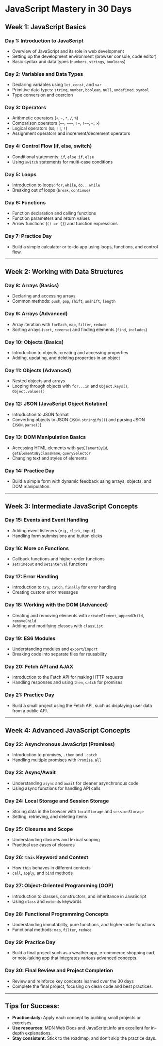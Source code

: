 # JavaScript Mastery in 30 Days

## Week 1: JavaScript Basics

### Day 1: Introduction to JavaScript
- Overview of JavaScript and its role in web development
- Setting up the development environment (browser console, code editor)
- Basic syntax and data types (`numbers`, `strings`, `booleans`)

### Day 2: Variables and Data Types
- Declaring variables using `let`, `const`, and `var`
- Primitive data types: `string`, `number`, `boolean`, `null`, `undefined`, `symbol`
- Type conversion and coercion

### Day 3: Operators
- Arithmetic operators (`+`, `-`, `*`, `/`, `%`)
- Comparison operators (`==`, `===`, `!=`, `!==`, `<`, `>`)
- Logical operators (`&&`, `||`, `!`)
- Assignment operators and increment/decrement operators

### Day 4: Control Flow (if, else, switch)
- Conditional statements: `if`, `else if`, `else`
- Using `switch` statements for multi-case conditions

### Day 5: Loops
- Introduction to loops: `for`, `while`, `do...while`
- Breaking out of loops (`break`, `continue`)

### Day 6: Functions
- Function declaration and calling functions
- Function parameters and return values
- Arrow functions (`() => {}`) and function expressions

### Day 7: Practice Day
- Build a simple calculator or to-do app using loops, functions, and control flow.

---

## Week 2: Working with Data Structures

### Day 8: Arrays (Basics)
- Declaring and accessing arrays
- Common methods: `push`, `pop`, `shift`, `unshift`, `length`

### Day 9: Arrays (Advanced)
- Array iteration with `forEach`, `map`, `filter`, `reduce`
- Sorting arrays (`sort`, `reverse`) and finding elements (`find`, `includes`)

### Day 10: Objects (Basics)
- Introduction to objects, creating and accessing properties
- Adding, updating, and deleting properties in an object

### Day 11: Objects (Advanced)
- Nested objects and arrays
- Looping through objects with `for...in` and `Object.keys()`, `Object.values()`

### Day 12: JSON (JavaScript Object Notation)
- Introduction to JSON format
- Converting objects to JSON (`JSON.stringify()`) and parsing JSON (`JSON.parse()`)

### Day 13: DOM Manipulation Basics
- Accessing HTML elements with `getElementById`, `getElementsByClassName`, `querySelector`
- Changing text and styles of elements

### Day 14: Practice Day
- Build a simple form with dynamic feedback using arrays, objects, and DOM manipulation.

---

## Week 3: Intermediate JavaScript Concepts

### Day 15: Events and Event Handling
- Adding event listeners (e.g., `click`, `input`)
- Handling form submissions and button clicks

### Day 16: More on Functions
- Callback functions and higher-order functions
- `setTimeout` and `setInterval` functions

### Day 17: Error Handling
- Introduction to `try`, `catch`, `finally` for error handling
- Creating custom error messages

### Day 18: Working with the DOM (Advanced)
- Creating and removing elements with `createElement`, `appendChild`, `removeChild`
- Adding and modifying classes with `classList`

### Day 19: ES6 Modules
- Understanding modules and `export`/`import`
- Breaking code into separate files for reusability

### Day 20: Fetch API and AJAX
- Introduction to the Fetch API for making HTTP requests
- Handling responses and using `then`, `catch` for promises

### Day 21: Practice Day
- Build a small project using the Fetch API, such as displaying user data from a public API.

---

## Week 4: Advanced JavaScript Concepts

### Day 22: Asynchronous JavaScript (Promises)
- Introduction to promises, `.then` and `.catch`
- Handling multiple promises with `Promise.all`

### Day 23: Async/Await
- Understanding `async` and `await` for cleaner asynchronous code
- Using async functions for handling API calls

### Day 24: Local Storage and Session Storage
- Storing data in the browser with `localStorage` and `sessionStorage`
- Setting, retrieving, and deleting items

### Day 25: Closures and Scope
- Understanding closures and lexical scoping
- Practical use cases of closures

### Day 26: `this` Keyword and Context
- How `this` behaves in different contexts
- `call`, `apply`, and `bind` methods

### Day 27: Object-Oriented Programming (OOP)
- Introduction to classes, constructors, and inheritance in JavaScript
- Using `class` and `extends` keywords

### Day 28: Functional Programming Concepts
- Understanding immutability, pure functions, and higher-order functions
- Functional methods: `map`, `filter`, `reduce`

### Day 29: Practice Day
- Build a final project such as a weather app, e-commerce shopping cart, or note-taking app that integrates various advanced concepts.

### Day 30: Final Review and Project Completion
- Review and reinforce key concepts learned over the 30 days
- Complete the final project, focusing on clean code and best practices.

---

## Tips for Success:
- **Practice daily:** Apply each concept by building small projects or exercises.
- **Use resources:** MDN Web Docs and JavaScript.info are excellent for in-depth explanations.
- **Stay consistent:** Stick to the roadmap, and don’t skip the practice days.
